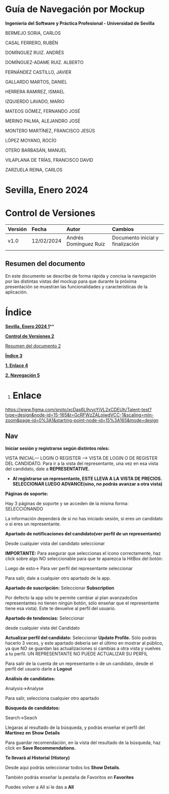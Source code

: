 ﻿# Guía de Navegación por Mockup

<a name="_576gf9ppazqt"></a>**Ingeniería del Software y Práctica Profesional - Universidad de Sevilla**

BERMEJO SORIA, CARLOS

CASAL FERRERO, RUBÉN

DOMÍNGUEZ RUIZ. ANDRÉS

DOMÍNGUEZ-ADAME RUIZ. ALBERTO

FERNÁNDEZ CASTILLO, JAVIER

GALLARDO MARTOS, DANIEL

HERRERA RAMIREZ, ISMAEL

IZQUIERDO LAVADO, MARIO

MATEOS GÓMEZ, FERNANDO JOSÉ

MERINO PALMA, ALEJANDRO JOSÉ

MONTERO MARTÍNEZ, FRANCISCO JESÚS

LÓPEZ MOYANO, ROCÍO

OTERO BARBASÁN, MANUEL

VILAPLANA DE TRÍAS, FRANCISCO DAVID

ZARZUELA REINA, CARLOS
# <a name="_pg8quxt9d0oa"></a>**Sevilla, Enero 2024**

# <a name="_z05qqri5g3tk"></a>Control de Versiones


|**Versión**|**Fecha**|**Autor**|**Cambios**|
| :- | :- | :- | :- |
|v1.0|12/02/2024|Andrés Domínguez Ruiz|Documento inicial y finalización|
|||||

## <a name="_lj1qgmxpo5ez"></a>**Resumen del documento**

En este documento se describe de forma rápida y concisa la navegación por las distintas vistas del mockup para que durante la próxima presentación se muestran las funcionalidades y características de la aplicación.


# <a name="_1fob9te"></a>
# <a name="_9j8c07fxd5sy"></a>Índice

[**Sevilla, Enero 2024	1**](#_pg8quxt9d0oa)**

[**Control de Versiones	2**](#_z05qqri5g3tk)

[Resumen del documento	2](#_lj1qgmxpo5ez)

[**Índice	3**](#_9j8c07fxd5sy)

[**1. Enlace	4**](#_28fewc66brgm)

[**2. Navegación	5**](#_3znysh7)




# <a name="_fkvbptmi9jns"></a>
1. # <a name="_28fewc66brgm"></a>Enlace

https://www.figma.com/proto/xcDas6L9vycYjVL2xCDEUh/Talent-test?type=design&node-id=15-165&t=GcRFWzZALoiwdVCC-1&scaling=min-zoom&page-id=0%3A1&starting-point-node-id=15%3A165&mode=design

## Nav

**Iniciar sesión y registrarse según distintos roles:**

VISTA INICIAL— LOGIN O REGISTER —> VISTA DE LOGIN O DE REGISTER DEL CANDIDATO. Para ir a la vista del representante, una vez en esa vista del candidato, dale a **REPRESENTATIVE.**

- **Al registrarse un representante, ESTE LLEVA A LA VISTA DE PRECIOS. SELECCIONAR LUEGO ADVANCE(sino, no podrás avanzar a otra vista)**

**Páginas de soporte:**

Hay 3 páginas de soporte y se acceden de la misma forma: SELECCIONANDO 

La información dependerá de si no has iniciado sesión, si eres un candidato o si eres un representante.


**Apartado de notificaciones del candidato(ver perfil de un representante)**

Desde cualquier vista del candidato seleccionar 

**IMPORTANTE:** Para asegurar que seleccionas el icono correctamente, haz click sobre algo NO seleccionable para que te aparezca la HitBox del botón:

Luego de esto→ Para ver perfil del representante seleccionar 

Para salir, dale a cualquier otro apartado de la app.

**Apartado de suscripción:** Seleccionar **Subscription**

Por defecto la app sólo te permite cambiar al plan avanzado(los representantes no tienen ningún botón, sólo enseñar que el representante tiene esa vista). Este te devuelve al perfil del usuario.

**Apartado de tendencias:** Seleccionar 

desde cualquier vista del Candidato

**Actualizar perfil del candidato:** Seleccionar **Update Profile.** Sólo podrás hacerlo 3 veces, y este apartado debería ser el último en mostrar al público, ya que NO se guardan las actualizaciones si cambias a otra vista y vuelves a tu perfil. UN REPRESENTANTE NO PUEDE ACTUALIZAR SU PERFIL

Para salir de la cuenta de un representante o de un candidato, desde el perfíl del usuario darle a **Logout**


**Análisis de candidatos:**

Analysis->Analyse

Para salir, selecciona cualquier otro apartado

**Búsqueda de candidatos:**

Search->Seach

Llegaras al resultado de la búsqueda, y podrás enseñar el perfíl del **Martinez en Show Details**

Para guardar recomendación, en la vista del resultado de la búsqueda, haz click en **Save Recommendations.**

**Te llevará al Historial (History)**

Desde aqui podrás seleccionar todos los **Show Details**.

También podrás enseñar la pestaña de Favoritos en **Favorites**

Puedes volver a All si le das a **All**

